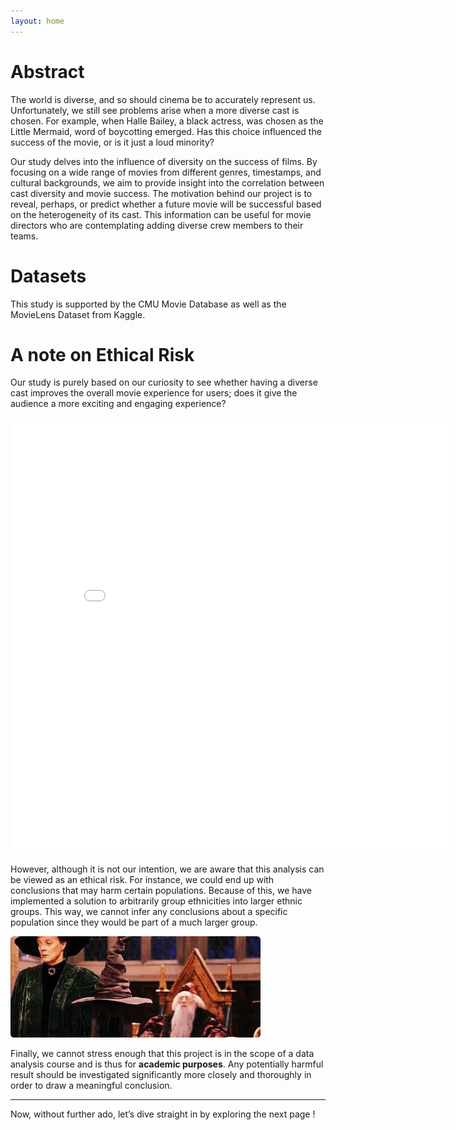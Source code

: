 ```yaml
---
layout: home
---
```


# Abstract

The world is diverse, and so should cinema be to accurately represent us. Unfortunately, we still see problems arise when a more diverse cast is chosen. For example, when Halle Bailey, a black actress, was chosen as the Little Mermaid, word of boycotting emerged. Has this choice influenced the success of the movie, or is it just a loud minority? 

Our study delves into the influence of diversity on the success of films. By focusing on a wide range of movies from different genres, timestamps, and cultural backgrounds, we aim to provide insight into the correlation between cast diversity and movie success. The motivation behind our project is to reveal, perhaps, or predict whether a future movie will be successful based on the heterogeneity of its cast. This information can be useful for movie directors who are contemplating adding diverse crew members to their teams.

# Datasets 

This study is supported by the CMU Movie Database as well as the MovieLens Dataset from Kaggle.

# A note on Ethical Risk

Our study is purely based on our curiosity to see whether having a diverse cast improves the overall movie experience for users; does it give the audience a more exciting and engaging experience?

<div style="text-align: center; margin: 0 auto;">
  <!-- Replace the following line with your actual graph code -->
  <iframe src="assets/plots/test_plot.html" width="700" height="700" frameborder="0" style="display: block; margin: 0 auto;"></iframe>
</div>

However, although it is not our intention, we are aware that this analysis can be viewed as an ethical risk. For instance, we could end up with conclusions that may harm certain populations. Because of this, we have implemented a solution to arbitrarily group ethnicities into larger ethnic groups. This way, we cannot infer any conclusions about a specific population since they would be part of a much larger group.

![Grouping is an important step to make things simpler](assets/img/grouping_HP.gif)

Finally, we cannot stress enough that this project is in the scope of a data analysis course and is thus for **academic purposes**. Any potentially harmful result should be investigated significantly more closely and thoroughly in order to draw a meaningful conclusion.

---

Now, without further ado, let’s dive straight in by exploring the next page !
